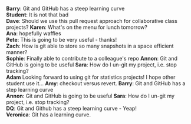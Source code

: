 **Barry**: Git and GitHub has a steep learning curve  
**Student**: It is not that bad  
**Dave**: Should we use this pull request approach for collaborative class projects?
**Karen**: What's on the menu for lunch tomorrow?  
**Ana**: hopefully waffles  
**Pete**: This is going to be very useful - thanks!  
**Zach**: How is git able to store so many snapshots in a space efficient manner?  
**Sophie**: Finally able to contribute to a colleague's repo
**Annon**:  Git and GitHub is going to be useful
**Sara**: How do I un-git my project, i.e. stop tracking?  
**Adam** Looking forward to using git for statistics projects! I hope other student use it...
**Amy**: checkout versus revert.
**Barry**: Git and GitHub has a step learning curve  
**Annon**:  Git and GitHub is going to be useful
**Sara**: How do I un-git my project, i.e. stop tracking?  
**DQ**: Git and Github has a steep learning curve - Yeap!  
**Veronica**: Git has a learning curve.
